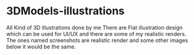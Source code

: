 # 3DModels-illustrations
All Kind of 3D illustrations done by me
There are Flat illustration design which can be used for UI/UX and there are some of my realistic renders.
The ones named screenshots are realistic render and some other images below it would be the same.

